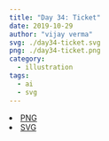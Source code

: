 ```yaml
---
title: "Day 34: Ticket"
date: 2019-10-29
author: "vijay verma"
svg: ./day34-ticket.svg
png: ./day34-ticket.png
category:
  - illustration
tags:
  - ai
  - svg
---
```

<li><a href="./day34-ticket.png" download className="btn-png">PNG</a></li>
<li><a href="./day34-ticket.svg" download className="btn-svg">SVG</a></li>
